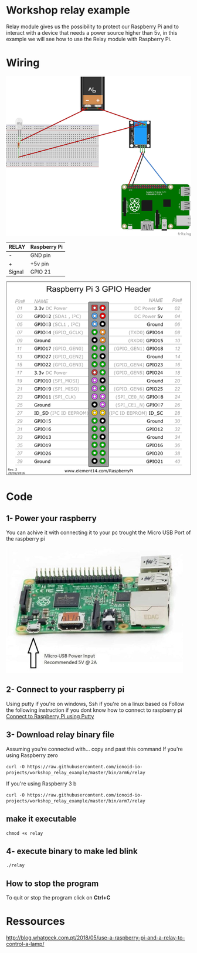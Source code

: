 # Workshop relay example
Relay module gives us the possibility to protect our Raspberry Pi and to interact with a device that needs a power source higher than 5v, in this example we will see how to use the Relay module with Raspberry Pi.  

# Wiring

![Lighting an LED](doc/img/relay_bb.png)

|RELAY                | Raspberry Pi                  |
|-------------------|---------------------------------|
|-                  | GND pin                         |
|+                  | +5v pin                         |
|Signal             | GPIO 21                         |

![wiring](doc/img/gpio.png)

# Code

## 1- Power your raspberry

You can achive it with connecting it to your pc trought the Micro USB Port of the raspberry pi

![power](doc/img/1-min.jpg)

## 2- Connect to your raspberry pi
Using putty if you're on windows, Ssh if you're on a linux based os
Follow the following instruction if you dont know how to connect to raspberry pi
[Connect to Raspberry Pi using Putty](https://github.com/ionoid-io-projects/workshop/blob/master/doc/od-iot-raspbian-rpi-zero-windows.md#5-first-boot)

## 3- Download relay binary file

Assuming you're connected with... copy and past this command
If you're using Raspberry zero
```
curl -O https://raw.githubusercontent.com/ionoid-io-projects/workshop_relay_example/master/bin/arm6/relay
```

If you're using Raspberry 3 b
```
curl -O https://raw.githubusercontent.com/ionoid-io-projects/workshop_relay_example/master/bin/arm7/relay
```
## make it executable
```
chmod +x relay
```

## 4- execute binary to make led blink
```
./relay
```

## How to stop the program
To quit or stop the program click on **Ctrl+C**

# Ressources
http://blog.whatgeek.com.pt/2018/05/use-a-raspberry-pi-and-a-relay-to-control-a-lamp/

